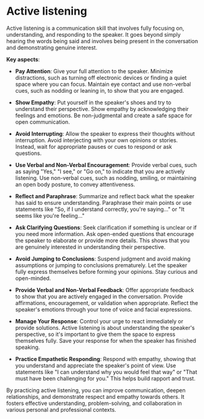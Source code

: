 # Active listening

Active listening is a communication skill that involves fully focusing on, understanding, and responding to the speaker. It goes beyond simply hearing the words being said and involves being present in the conversation and demonstrating genuine interest. 

**Key aspects**:

* **Pay Attention**: Give your full attention to the speaker. Minimize distractions, such as turning off electronic devices or finding a quiet space where you can focus. Maintain eye contact and use non-verbal cues, such as nodding or leaning in, to show that you are engaged.

* **Show Empathy**: Put yourself in the speaker's shoes and try to understand their perspective. Show empathy by acknowledging their feelings and emotions. Be non-judgmental and create a safe space for open communication.

* **Avoid Interrupting**: Allow the speaker to express their thoughts without interruption. Avoid interjecting with your own opinions or stories. Instead, wait for appropriate pauses or cues to respond or ask questions.

* **Use Verbal and Non-Verbal Encouragement**: Provide verbal cues, such as saying "Yes," "I see," or "Go on," to indicate that you are actively listening. Use non-verbal cues, such as nodding, smiling, or maintaining an open body posture, to convey attentiveness.

* **Reflect and Paraphrase**: Summarize and reflect back what the speaker has said to ensure understanding. Paraphrase their main points or use statements like "So, if I understand correctly, you're saying..." or "It seems like you're feeling..."

* **Ask Clarifying Questions**: Seek clarification if something is unclear or if you need more information. Ask open-ended questions that encourage the speaker to elaborate or provide more details. This shows that you are genuinely interested in understanding their perspective.

* **Avoid Jumping to Conclusions**: Suspend judgment and avoid making assumptions or jumping to conclusions prematurely. Let the speaker fully express themselves before forming your opinions. Stay curious and open-minded.

* **Provide Verbal and Non-Verbal Feedback**: Offer appropriate feedback to show that you are actively engaged in the conversation. Provide affirmations, encouragement, or validation when appropriate. Reflect the speaker's emotions through your tone of voice and facial expressions.

* **Manage Your Response**: Control your urge to react immediately or provide solutions. Active listening is about understanding the speaker's perspective, so it's important to give them the space to express themselves fully. Save your response for when the speaker has finished speaking.

* **Practice Empathetic Responding**: Respond with empathy, showing that you understand and appreciate the speaker's point of view. Use statements like "I can understand why you would feel that way" or "That must have been challenging for you." This helps build rapport and trust.

By practicing active listening, you can improve communication, deepen relationships, and demonstrate respect and empathy towards others. It fosters effective understanding, problem-solving, and collaboration in various personal and professional contexts.